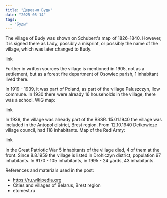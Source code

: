 ```yaml
---
title: "Деревня Буды"
date: "2025-05-14"
tags: 
  - "Буды"
---
```


The village of Budy was shown on Schubert's map of 1826-1840. However, it is signed there as Lady, possibly a misprint, or possibly the name of the village, which was later changed to Budy. 

link

Further in written sources the village is mentioned in 1905, not as a settlement, but as a forest fire department of Osowiec parish, 1 inhabitant lived there.

In 1919 - 1939, it was part of Poland, as part of the village Paluszczyn, Ilow commune. In 1930 there were already 16 households in the village, there was a school. WIG map:

link

In 1939, the village was already part of the BSSR. 15.01.1940 the village was included in the Antopol district, Brest region. From 12.10.1940 Detkowicze village council, had 118 inhabitants. Map of the Red Army:

link

In the Great Patriotic War 5 inhabitants of the village died, 4 of them at the front. Since 8.8.1959 the village is listed in Drohiczyn district, population 97 inhabitants. In 9170 - 105 inhabitants, in 1995 - 24 yards, 43 inhabitants.

References and materials used in the post:
- https://ru.wikipedia.org
- Cities and villages of Belarus, Brest region
- etomest.ru

